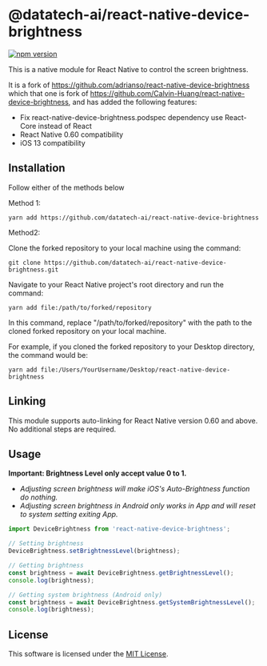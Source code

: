 # @datatech-ai/react-native-device-brightness

[![npm version](https://badge.fury.io/js/%40adrianso%2Freact-native-device-brightness.svg)](https://badge.fury.io/js/%40adrianso%2Freact-native-device-brightness)

This is a native module for React Native to control the screen brightness.

It is a fork of https://github.com/adrianso/react-native-device-brightness which that one is fork of https://github.com/Calvin-Huang/react-native-device-brightness, and has added the following features:

- Fix react-native-device-brightness.podspec dependency use React-Core instead of React
- React Native 0.60 compatibility
- iOS 13 compatibility

## Installation

Follow either of the methods below

Method 1:
```
yarn add https://github.com/datatech-ai/react-native-device-brightness
```

Method2:

Clone the forked repository to your local machine using the command:
```
git clone https://github.com/datatech-ai/react-native-device-brightness.git
```

Navigate to your React Native project's root directory and run the command:
```
yarn add file:/path/to/forked/repository
```
In this command, replace "/path/to/forked/repository" with the path to the cloned forked repository on your local machine.

For example, if you cloned the forked repository to your Desktop directory, the command would be:
```
yarn add file:/Users/YourUsername/Desktop/react-native-device-brightness
```

## Linking

This module supports auto-linking for React Native version 0.60 and above. No additional steps are required.

## Usage

**Important: Brightness Level only accept value 0 to 1.**

- _Adjusting screen brightness will make iOS's Auto-Brightness function do nothing._
- _Adjusting screen brightness in Android only works in App and will reset to system setting exiting App._


```javascript
import DeviceBrightness from 'react-native-device-brightness';

// Setting brightness
DeviceBrightness.setBrightnessLevel(brightness);

// Getting brightness
const brightness = await DeviceBrightness.getBrightnessLevel();
console.log(brightness);

// Getting system brightness (Android only)
const brightness = await DeviceBrightness.getSystemBrightnessLevel();
console.log(brightness);
```

## License

This software is licensed under the [MIT License](https://github.com/adrianso/react-native-device-brightness/blob/master/LICENSE).
